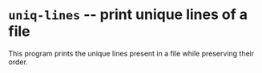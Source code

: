 # `uniq-lines` -- print unique lines of a file
This program prints the unique lines present in a file while
preserving their order.
